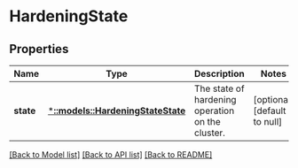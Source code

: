 # HardeningState

## Properties
Name | Type | Description | Notes
------------ | ------------- | ------------- | -------------
**state** | [***::models::HardeningStateState**](HardeningStateState.md) | The state of hardening operation on the cluster. | [optional] [default to null]

[[Back to Model list]](../README.md#documentation-for-models) [[Back to API list]](../README.md#documentation-for-api-endpoints) [[Back to README]](../README.md)


